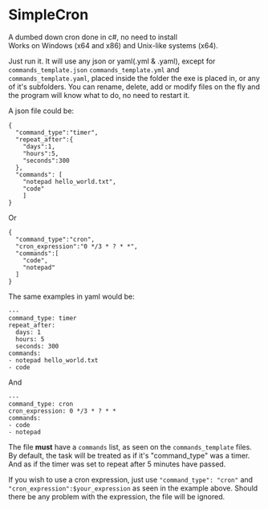 # SimpleCron
A dumbed down cron done in c#, no need to install<br>
Works on Windows (x64 and x86) and Unix-like systems (x64).

Just run it. It will use any json or yaml(.yml & .yaml), except for `commands_template.json` `commands_template.yml` and `commands_template.yaml`, placed inside the folder the exe is placed in, or any of it's subfolders. You can rename, delete, add or modify files on the fly and the program will know what to do, no need to restart it.

A json file could be:
```
{
  "command_type":"timer",
  "repeat_after":{
    "days":1,
    "hours":5,
    "seconds":300
  },
  "commands": [
    "notepad hello_world.txt",
    "code"
    ]
}
```
Or
```
{
  "command_type":"cron",
  "cron_expression":"0 */3 * ? * *",
  "commands":[
    "code",
    "notepad"
  ]
}
```

The same examples in yaml would be:
```
---
command_type: timer
repeat_after:
  days: 1
  hours: 5
  seconds: 300
commands:
- notepad hello_world.txt
- code
```
And
```
---
command_type: cron
cron_expression: 0 */3 * ? * *
commands:
- code
- notepad
```


The file **must** have a `commands` list, as seen on the `commands_template` files.<br>
By default, the task will be treated as if it's "command_type" was a timer. And as if the timer was set to repeat after 5 minutes have passed.

If you wish to use a cron expression, just use `"command_type": "cron"` and `"cron_expression":$your_expression` as seen in the example above. Should there be any problem with the expression, the file will be ignored.

